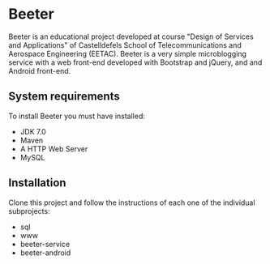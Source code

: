 # Beeter

Beeter is an educational project developed at course "Design of Services and Applications" of  Castelldefels School of Telecommunications and Aerospace Engineering (EETAC). Beeter is a very simple microblogging service with a web front-end developed with Bootstrap and jQuery, and and Android front-end.

## System requirements
To install Beeter you must have installed:

- JDK 7.0
- Maven
- A HTTP Web Server 
- MySQL

## Installation

Clone this project and follow the instructions of each one of the individual subprojects:

- sql
- www
- beeter-service
- beeter-android
